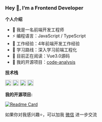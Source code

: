 ### Hey 👋, I’m a Frontend Developer

**个人介绍**

* 👨 我是一名前端开发工程师
* ⚡ 编程语言：JavaScript / TypeScript
* 🍻 工作经验：4年前端开发工作经验
* 🏃 学习路线：深入学习前端工程化
* 📖 目前正在阅读：Vue3.0源码
* 📝 我的开源项目：[code-analysis](https://github.com/TaurusJi/code-anaylsis)

**技术栈**

<code><img height="20" src="https://github.com/TaurusJi/TaurusJi/blob/main/javascript.png"></code>
<code><img height="20" src="https://github.com/TaurusJi/TaurusJi/blob/main/typescript.png"></code>
<code><img height="20" src="https://github.com/TaurusJi/TaurusJi/blob/main/vue.png"></code>
<code><img height="20" src="https://github.com/TaurusJi/TaurusJi/blob/main/react.png"></code>


**我的开源项目:**

[![Readme Card](https://github-readme-stats.vercel.app/api/pin/?username=TaurusJi&repo=code-anaylsis)](https://github.com/TaurusJi/code-anaylsis)

如果你对我感兴趣⭐️，可以加我 [微信](https://github.com/TaurusJi/TaurusJi/blob/main/qrcode.jpg) 进一步交流
